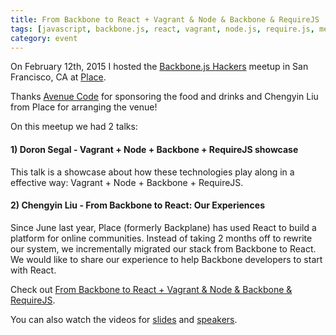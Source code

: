 ```yaml
---
title: From Backbone to React + Vagrant & Node & Backbone & RequireJS
tags: [javascript, backbone.js, react, vagrant, node.js, require.js, meetup]
category: event
---
```


On February 12th, 2015 I hosted the [Backbone.js Hackers](http://www.meetup.com/Backbone-js-Hackers/) meetup in San Francisco, CA at [Place](http://corporate.place.xyz/).

Thanks [Avenue Code](http://avenuecode.com) for sponsoring the food and drinks and Chengyin Liu from Place for arranging the venue!

On this meetup we had 2 talks:

#### 1) Doron Segal - Vagrant + Node + Backbone + RequireJS showcase

This talk is a showcase about how these technologies play along in a effective way: Vagrant + Node + Backbone + RequireJS.

#### 2) Chengyin Liu - From Backbone to React: Our Experiences

Since June last year, Place (formerly Backplane) has used React to build a platform for online communities. Instead of taking 2 months off to rewrite our system, we incrementally migrated our stack from Backbone to React. We would like to share our experience to help Backbone developers to start with React.

Check out [From Backbone to React + Vagrant & Node & Backbone & RequireJS](http://www.meetup.com/Backbone-js-Hackers/events/220269300/).

You can also watch the videos for [slides](https://www.youtube.com/watch?v=UtjB4Tafkzo) and [speakers](https://freeflowapp.com/v/4kajk7).
